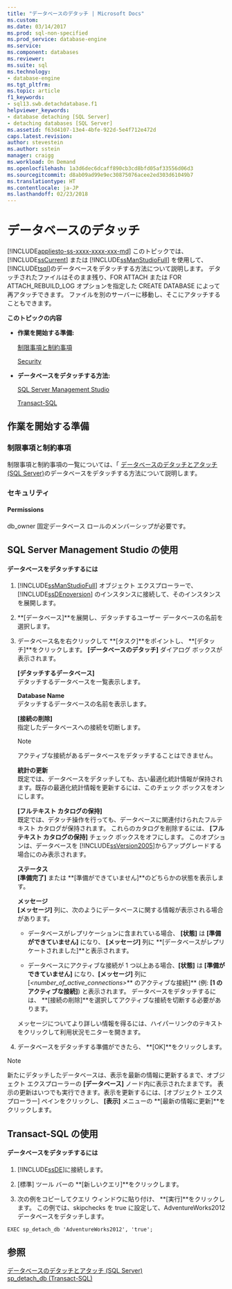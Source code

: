 ```yaml
---
title: "データベースのデタッチ | Microsoft Docs"
ms.custom: 
ms.date: 03/14/2017
ms.prod: sql-non-specified
ms.prod_service: database-engine
ms.service: 
ms.component: databases
ms.reviewer: 
ms.suite: sql
ms.technology:
- database-engine
ms.tgt_pltfrm: 
ms.topic: article
f1_keywords:
- sql13.swb.detachdatabase.f1
helpviewer_keywords:
- database detaching [SQL Server]
- detaching databases [SQL Server]
ms.assetid: f63d4107-13e4-4bfe-922d-5e4f712e472d
caps.latest.revision: 
author: stevestein
ms.author: sstein
manager: craigg
ms.workload: On Demand
ms.openlocfilehash: 1a3d6dec6dcaff890cb3cd8bfd05af33556d06d3
ms.sourcegitcommit: d8ab09ad99e9ec30875076acee2ed303d61049b7
ms.translationtype: HT
ms.contentlocale: ja-JP
ms.lasthandoff: 02/23/2018
---
```

# <a name="detach-a-database"></a>データベースのデタッチ
[!INCLUDE[appliesto-ss-xxxx-xxxx-xxx-md](../../includes/appliesto-ss-xxxx-xxxx-xxx-md.md)]
このトピックでは、 [!INCLUDE[ssCurrent](../../includes/sscurrent-md.md)] または [!INCLUDE[ssManStudioFull](../../includes/ssmanstudiofull-md.md)] を使用して、 [!INCLUDE[tsql](../../includes/tsql-md.md)]のデータベースをデタッチする方法について説明します。 デタッチされたファイルはそのまま残り、FOR ATTACH または FOR ATTACH_REBUILD_LOG オプションを指定した CREATE DATABASE によって再アタッチできます。 ファイルを別のサーバーに移動し、そこにアタッチすることもできます。  
  
 **このトピックの内容**  
  
-   **作業を開始する準備:**  
  
     [制限事項と制約事項](#Restrictions)  
  
     [Security](#Security)  
  
-   **データベースをデタッチする方法:**  
  
     [SQL Server Management Studio](#SSMSProcedure)  
  
     [Transact-SQL](#TsqlProcedure)  
  
##  <a name="BeforeYouBegin"></a> 作業を開始する準備  
  
###  <a name="Restrictions"></a> 制限事項と制約事項  
 制限事項と制約事項の一覧については、「 [データベースのデタッチとアタッチ &#40;SQL Server&#41;](../../relational-databases/databases/database-detach-and-attach-sql-server.md)のデータベースをデタッチする方法について説明します。  
  
###  <a name="Security"></a> セキュリティ  
  
####  <a name="Permissions"></a> Permissions  
 db_owner 固定データベース ロールのメンバーシップが必要です。  
  
##  <a name="SSMSProcedure"></a> SQL Server Management Studio の使用  
  
#### <a name="to-detach-a-database"></a>データベースをデタッチするには  
  
1.  [!INCLUDE[ssManStudioFull](../../includes/ssmanstudiofull-md.md)] オブジェクト エクスプローラーで、 [!INCLUDE[ssDEnoversion](../../includes/ssdenoversion-md.md)] のインスタンスに接続して、そのインスタンスを展開します。  
  
2.  **[データベース]**を展開し、デタッチするユーザー データベースの名前を選択します。  
  
3.  データベース名を右クリックして **[タスク]**をポイントし、 **[デタッチ]**をクリックします。 **[データベースのデタッチ]** ダイアログ ボックスが表示されます。  
  
     **[デタッチするデータベース]**  
     デタッチするデータベースを一覧表示します。  
  
     **Database Name**  
     デタッチするデータベースの名前を表示します。  
  
     **[接続の削除]**  
     指定したデータベースへの接続を切断します。  
  
    > [!NOTE]  
    >  アクティブな接続があるデータベースをデタッチすることはできません。  
  
     **統計の更新**  
     既定では、データベースをデタッチしても、古い最適化統計情報が保持されます。既存の最適化統計情報を更新するには、このチェック ボックスをオンにします。  
  
     **[フルテキスト カタログの保持]**  
     既定では、デタッチ操作を行っても、データベースに関連付けられたフルテキスト カタログが保持されます。 これらのカタログを削除するには、 **[フルテキスト カタログの保持]** チェック ボックスをオフにします。 このオプションは、データベースを [!INCLUDE[ssVersion2005](../../includes/ssversion2005-md.md)]からアップグレードする場合にのみ表示されます。  
  
     **ステータス**  
     **[準備完了]** または **[準備ができていません]**のどちらかの状態を表示します。  
  
     **メッセージ**  
     **[メッセージ]** 列に、次のようにデータベースに関する情報が表示される場合があります。  
  
    -   データベースがレプリケーションに含まれている場合、 **[状態]** は **[準備ができていません]** になり、 **[メッセージ]** 列に **[データベースがレプリケートされました]**と表示されます。  
  
    -   データベースにアクティブな接続が 1 つ以上ある場合、**[状態]** は **[準備ができていません]** になり、**[メッセージ]** 列に [*<number_of_active_connections>*** のアクティブな接続]** (例: **[1 のアクティブな接続]**) と表示されます。 データベースをデタッチするには、 **[接続の削除]**を選択してアクティブな接続を切断する必要があります。  
  
     メッセージについてより詳しい情報を得るには、ハイパーリンクのテキストをクリックして利用状況モニターを開きます。  
  
4.  データベースをデタッチする準備ができたら、 **[OK]**をクリックします。  
  
> [!NOTE]  
>  新たにデタッチしたデータベースは、表示を最新の情報に更新するまで、オブジェクト エクスプローラーの **[データベース]** ノード内に表示されたままです。 表示の更新はいつでも実行できます。表示を更新するには、[オブジェクト エクスプローラー] ペインをクリックし、 **[表示]** メニューの **[最新の情報に更新]**をクリックします。  
  
##  <a name="TsqlProcedure"></a> Transact-SQL の使用  
  
#### <a name="to-detach-a-database"></a>データベースをデタッチするには  
  
1.  [!INCLUDE[ssDE](../../includes/ssde-md.md)]に接続します。  
  
2.  [標準] ツール バーの **[新しいクエリ]**をクリックします。  
  
3.  次の例をコピーしてクエリ ウィンドウに貼り付け、 **[実行]**をクリックします。 この例では、skipchecks を true に設定して、AdventureWorks2012 データベースをデタッチします。  
  
```  
EXEC sp_detach_db 'AdventureWorks2012', 'true';  
```  
  
## <a name="see-also"></a>参照  
 [データベースのデタッチとアタッチ &#40;SQL Server&#41;](../../relational-databases/databases/database-detach-and-attach-sql-server.md)   
 [sp_detach_db &#40;Transact-SQL&#41;](../../relational-databases/system-stored-procedures/sp-detach-db-transact-sql.md)  
  
  
